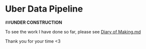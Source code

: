# Uber Data Pipeline

##__UNDER CONSTRUCTION__

To see the work I have done so far, please see [Diary of Making.md](https://github.com/kimiko-dev/Uber-Data-Pipeline/blob/master/Diary%20of%20Making.md)

Thank you for your time <3